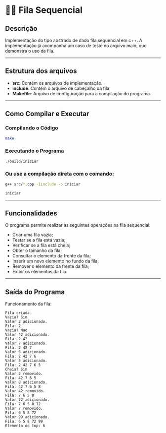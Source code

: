 # 👨‍💻 Fila Sequencial

## Descrição

Implementação do tipo abstrado de dado fila sequencial em c++. A implementação já acompanha um caso de teste no arquivo main, que demonstra o uso da fila.

---

## Estrutura dos arquivos

- **src**: Contém os arquivos de implementação.
- **include**: Contém o arquivo de cabeçalho da fila.
- **Makefile**: Arquivo de configuração para a compilação do programa.

---

## Como Compilar e Executar

### Compilando o Código

```bash
make
```

### Executando o Programa

```bash
./build/iniciar
```

### Ou use a compilação direta com o comando:

```bash
g++ src/*.cpp -Iinclude -o iniciar

iniciar
```

---

## Funcionalidades

O programa permite realizar as seguintes operações na fila sequencial:

- Criar uma fila vazia;
- Testar se a fila está vazia;
- Verificar se a fila está cheia;
- Obter o tamanho da fila;
- Consultar o elemento da frente da fila;
- Inserir um novo elemento no fundo da fila;
- Remover o elemento da frente da fila;
- Exibir os elementos da fila.

---

## Saída do Programa

Funcionamento da fila:

```
Fila criada
Vazia? Sim
Valor 2 adicionado.
Fila: 2
Vazia? Nao
Valor 42 adicionado.
Fila: 2 42
Valor 7 adicionado.
Fila: 2 42 7
Valor 6 adicionado.
Fila: 2 42 7 6
Valor 5 adicionado.
Fila: 2 42 7 6 5
Cheia? Sim
Valor 2 removido.
Fila: 42 7 6 5
Valor 8 adicionado.
Fila: 42 7 6 5 8
Valor 42 removido.
Fila: 7 6 5 8
Valor 72 adicionado.
Fila: 7 6 5 8 72
Valor 7 removido.
Fila: 6 5 8 72
Valor 99 adicionado.
Fila: 6 5 8 72 99
Elemento do top: 6

```
